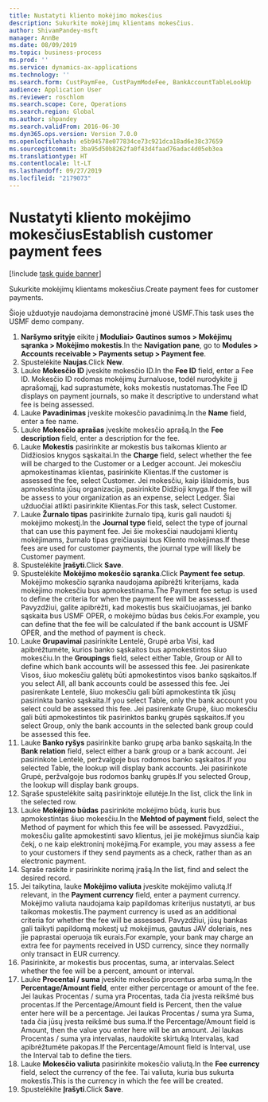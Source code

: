 ```yaml
---
title: Nustatyti kliento mokėjimo mokesčius
description: Sukurkite mokėjimų klientams mokesčius.
author: ShivamPandey-msft
manager: AnnBe
ms.date: 08/09/2019
ms.topic: business-process
ms.prod: ''
ms.service: dynamics-ax-applications
ms.technology: ''
ms.search.form: CustPaymFee, CustPaymModeFee, BankAccountTableLookUp
audience: Application User
ms.reviewer: roschlom
ms.search.scope: Core, Operations
ms.search.region: Global
ms.author: shpandey
ms.search.validFrom: 2016-06-30
ms.dyn365.ops.version: Version 7.0.0
ms.openlocfilehash: e5b94578e077834ce73c921dca18ad6e38c37659
ms.sourcegitcommit: 3ba95d50b8262fa0f43d4faad76adac4d05eb3ea
ms.translationtype: HT
ms.contentlocale: lt-LT
ms.lasthandoff: 09/27/2019
ms.locfileid: "2179073"
---
```

# <a name="establish-customer-payment-fees"></a><span data-ttu-id="65141-103">Nustatyti kliento mokėjimo mokesčius</span><span class="sxs-lookup"><span data-stu-id="65141-103">Establish customer payment fees</span></span>

[!include [task guide banner](../../includes/task-guide-banner.md)]

<span data-ttu-id="65141-104">Sukurkite mokėjimų klientams mokesčius.</span><span class="sxs-lookup"><span data-stu-id="65141-104">Create payment fees for customer payments.</span></span>

<span data-ttu-id="65141-105">Šioje užduotyje naudojama demonstracinė įmonė USMF.</span><span class="sxs-lookup"><span data-stu-id="65141-105">This task uses the USMF demo company.</span></span>

1. <span data-ttu-id="65141-106">**Naršymo srityje** eikite į **Moduliai> Gautinos sumos > Mokėjimų sąranka > Mokėjimo mokestis**.</span><span class="sxs-lookup"><span data-stu-id="65141-106">In the **Navigation pane**, go to **Modules > Accounts receivable > Payments setup > Payment fee**.</span></span>
2. <span data-ttu-id="65141-107">Spustelėkite **Naujas**.</span><span class="sxs-lookup"><span data-stu-id="65141-107">Click **New**.</span></span>
3. <span data-ttu-id="65141-108">Lauke **Mokesčio ID** įveskite mokesčio ID.</span><span class="sxs-lookup"><span data-stu-id="65141-108">In the **Fee ID** field, enter a Fee ID.</span></span> <span data-ttu-id="65141-109">Mokesčio ID rodomas mokėjimų žurnaluose, todėl nurodykite jį aprašomąjį, kad suprastumėte, koks mokestis nustatomas.</span><span class="sxs-lookup"><span data-stu-id="65141-109">The Fee ID displays on payment journals, so make it descriptive to understand what fee is being assessed.</span></span>  
4. <span data-ttu-id="65141-110">Lauke **Pavadinimas** įveskite mokesčio pavadinimą.</span><span class="sxs-lookup"><span data-stu-id="65141-110">In the **Name** field, enter a fee name.</span></span>
5. <span data-ttu-id="65141-111">Lauke **Mokesčio aprašas** įveskite mokesčio aprašą.</span><span class="sxs-lookup"><span data-stu-id="65141-111">In the **Fee description** field, enter a description for the fee.</span></span>
6. <span data-ttu-id="65141-112">Lauke **Mokestis** pasirinkite ar mokestis bus taikomas kliento ar Didžiosios knygos sąskaitai.</span><span class="sxs-lookup"><span data-stu-id="65141-112">In the **Charge** field, select whether the fee will be charged to the Customer or a Ledger account.</span></span> <span data-ttu-id="65141-113">Jei mokesčiu apmokestinamas klientas, pasirinkite Klientas.</span><span class="sxs-lookup"><span data-stu-id="65141-113">If the customer is assessed the fee, select Customer.</span></span> <span data-ttu-id="65141-114">Jei mokesčiu, kaip išlaidomis, bus apmokestinta jūsų organizacija, pasirinkite Didžioji knyga.</span><span class="sxs-lookup"><span data-stu-id="65141-114">If the fee will be assess to your organization as an expense, select Ledger.</span></span> <span data-ttu-id="65141-115">Šiai užduočiai atlikti pasirinkite Klientas.</span><span class="sxs-lookup"><span data-stu-id="65141-115">For this task, select Customer.</span></span>  
7. <span data-ttu-id="65141-116">Lauke **Žurnalo tipas** pasirinkite žurnalo tipą, kuris gali naudoti šį mokėjimo mokestį.</span><span class="sxs-lookup"><span data-stu-id="65141-116">In the **Journal type** field, select the type of journal that can use this payment fee.</span></span> <span data-ttu-id="65141-117">Jei šie mokesčiai naudojami klientų mokėjimams, žurnalo tipas greičiausiai bus Kliento mokėjimas.</span><span class="sxs-lookup"><span data-stu-id="65141-117">If these fees are used for customer payments, the journal type will likely be Customer payment.</span></span>  
8. <span data-ttu-id="65141-118">Spustelėkite **Įrašyti**.</span><span class="sxs-lookup"><span data-stu-id="65141-118">Click **Save**.</span></span>
9. <span data-ttu-id="65141-119">Spustelėkite **Mokėjimo mokesčio sąranka**.</span><span class="sxs-lookup"><span data-stu-id="65141-119">Click **Payment fee setup**.</span></span> <span data-ttu-id="65141-120">Mokėjimo mokesčio sąranka naudojama apibrėžti kriterijams, kada mokėjimo mokesčiu bus apmokestinama.</span><span class="sxs-lookup"><span data-stu-id="65141-120">The Payment fee setup is used to define the criteria for when the payment fee will be assessed.</span></span>  <span data-ttu-id="65141-121">Pavyzdžiui, galite apibrėžti, kad mokestis bus skaičiuojamas, jei banko sąskaita bus USMF OPER, o mokėjimo būdas bus čekis.</span><span class="sxs-lookup"><span data-stu-id="65141-121">For example, you can define that the fee will be calculated if the bank account is USMF OPER, and the method of payment is check.</span></span>  
10. <span data-ttu-id="65141-122">Lauke **Grupavimai** pasirinkite Lentelė, Grupė arba Visi, kad apibrėžtumėte, kurios banko sąskaitos bus apmokestintos šiuo mokesčiu.</span><span class="sxs-lookup"><span data-stu-id="65141-122">In the **Groupings** field, select either Table, Group or All to define which bank accounts will be assessed this fee.</span></span> <span data-ttu-id="65141-123">Jei pasirenkate Visos, šiuo mokesčiu galėtų būti apmokestintos visos banko sąskaitos.</span><span class="sxs-lookup"><span data-stu-id="65141-123">If you select All, all bank accounts could be assessed this fee.</span></span>  <span data-ttu-id="65141-124">Jei pasirenkate Lentelė, šiuo mokesčiu gali būti apmokestinta tik jūsų pasirinkta banko sąskaita.</span><span class="sxs-lookup"><span data-stu-id="65141-124">If you select Table, only the bank account you select could be assessed this fee.</span></span> <span data-ttu-id="65141-125">Jei pasirenkate Grupė, šiuo mokesčiu gali būti apmokestintos tik pasirinktos bankų grupės sąskaitos.</span><span class="sxs-lookup"><span data-stu-id="65141-125">If you select Group, only the bank accounts in the selected bank group could be assessed this fee.</span></span>  
11. <span data-ttu-id="65141-126">Lauke **Banko ryšys** pasirinkite banko grupę arba banko sąskaitą.</span><span class="sxs-lookup"><span data-stu-id="65141-126">In the **Bank relation** field, select either a bank group or a bank account.</span></span> <span data-ttu-id="65141-127">Jei pasirinkote Lentelė, peržvalgoje bus rodomos banko sąskaitos.</span><span class="sxs-lookup"><span data-stu-id="65141-127">If you selected Table, the lookup will display bank accounts.</span></span> <span data-ttu-id="65141-128">Jei pasirinkote Grupė, peržvalgoje bus rodomos bankų grupės.</span><span class="sxs-lookup"><span data-stu-id="65141-128">If you selected Group, the lookup will display bank groups.</span></span>  
12. <span data-ttu-id="65141-129">Sąraše spustelėkite saitą pasirinktoje eilutėje.</span><span class="sxs-lookup"><span data-stu-id="65141-129">In the list, click the link in the selected row.</span></span>
13. <span data-ttu-id="65141-130">Lauke **Mokėjimo būdas** pasirinkite mokėjimo būdą, kuris bus apmokestintas šiuo mokesčiu.</span><span class="sxs-lookup"><span data-stu-id="65141-130">In the **Mehtod of payment** field, select the Method of payment for which this fee will be assessed.</span></span> <span data-ttu-id="65141-131">Pavyzdžiui., mokesčiu galite apmokestinti savo klientus, jei jie mokėjimus siunčia kaip čekį, o ne kaip elektroninį mokėjimą.</span><span class="sxs-lookup"><span data-stu-id="65141-131">For example, you may assess a fee to your customers if they send payments as a check, rather than as an electronic payment.</span></span>  
14. <span data-ttu-id="65141-132">Sąraše raskite ir pasirinkite norimą įrašą.</span><span class="sxs-lookup"><span data-stu-id="65141-132">In the list, find and select the desired record.</span></span>
15. <span data-ttu-id="65141-133">Jei taikytina, lauke **Mokėjimo valiuta** įveskite mokėjimo valiutą.</span><span class="sxs-lookup"><span data-stu-id="65141-133">If relevant, in the **Payment currency** field, enter a payment currency.</span></span> <span data-ttu-id="65141-134">Mokėjimo valiuta naudojama kaip papildomas kriterijus nustatyti, ar bus taikomas mokestis.</span><span class="sxs-lookup"><span data-stu-id="65141-134">The payment currency is used as an additional criteria for whether the fee will be assessed.</span></span>  <span data-ttu-id="65141-135">Pavyzdžiui, jūsų bankas gali taikyti papildomą mokestį už mokėjimus, gautus JAV doleriais, nes jie paprastai operuoja tik eurais.</span><span class="sxs-lookup"><span data-stu-id="65141-135">For example, your bank may charge an extra fee for payments received in USD currency, since they normally only transact in EUR currency.</span></span>  
16. <span data-ttu-id="65141-136">Pasirinkite, ar mokestis bus procentas, suma, ar intervalas.</span><span class="sxs-lookup"><span data-stu-id="65141-136">Select whether the fee will be a percent, amount or interval.</span></span>
17. <span data-ttu-id="65141-137">Lauke **Procentai / suma** įveskite mokesčio procentus arba sumą.</span><span class="sxs-lookup"><span data-stu-id="65141-137">In the **Percentage/Amount field**, enter either percentage or amount of the fee.</span></span> <span data-ttu-id="65141-138">Jei laukas Procentas / suma yra Procentas, tada čia įvesta reikšmė bus procentas.</span><span class="sxs-lookup"><span data-stu-id="65141-138">If the Percentage/Amount field is Percent, then the value enter here will be a percentage.</span></span> <span data-ttu-id="65141-139">Jei laukas Procentas / suma yra Suma, tada čia jūsų įvesta reikšmė bus suma.</span><span class="sxs-lookup"><span data-stu-id="65141-139">If the Percentage/Amount field is Amount, then the value you enter here will be an amount.</span></span> <span data-ttu-id="65141-140">Jei laukas Procentas / suma yra intervalas, naudokite skirtuką Intervalas, kad apibrėžtumėte pakopas.</span><span class="sxs-lookup"><span data-stu-id="65141-140">If the Percentage/Amount field is Interval, use the Interval tab to define the tiers.</span></span>  
18. <span data-ttu-id="65141-141">Lauke **Mokesčio valiuta** pasirinkite mokesčio valiutą.</span><span class="sxs-lookup"><span data-stu-id="65141-141">In the **Fee currency** field, select the currency of the fee.</span></span> <span data-ttu-id="65141-142">Tai valiuta, kuria bus sukurta mokestis.</span><span class="sxs-lookup"><span data-stu-id="65141-142">This is the currency in which the fee will be created.</span></span>  
19. <span data-ttu-id="65141-143">Spustelėkite **Įrašyti**.</span><span class="sxs-lookup"><span data-stu-id="65141-143">Click **Save**.</span></span>


